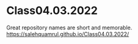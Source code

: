 # Class04.03.2022
Great repository names are short and memorable.
https://salehquamrul.github.io/Class04.03.2022/
